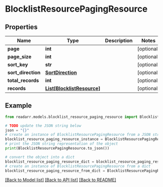# BlocklistResourcePagingResource


## Properties

Name | Type | Description | Notes
------------ | ------------- | ------------- | -------------
**page** | **int** |  | [optional] 
**page_size** | **int** |  | [optional] 
**sort_key** | **str** |  | [optional] 
**sort_direction** | [**SortDirection**](SortDirection.md) |  | [optional] 
**total_records** | **int** |  | [optional] 
**records** | [**List[BlocklistResource]**](BlocklistResource.md) |  | [optional] 

## Example

```python
from readarr.models.blocklist_resource_paging_resource import BlocklistResourcePagingResource

# TODO update the JSON string below
json = "{}"
# create an instance of BlocklistResourcePagingResource from a JSON string
blocklist_resource_paging_resource_instance = BlocklistResourcePagingResource.from_json(json)
# print the JSON string representation of the object
print(BlocklistResourcePagingResource.to_json())

# convert the object into a dict
blocklist_resource_paging_resource_dict = blocklist_resource_paging_resource_instance.to_dict()
# create an instance of BlocklistResourcePagingResource from a dict
blocklist_resource_paging_resource_from_dict = BlocklistResourcePagingResource.from_dict(blocklist_resource_paging_resource_dict)
```
[[Back to Model list]](../README.md#documentation-for-models) [[Back to API list]](../README.md#documentation-for-api-endpoints) [[Back to README]](../README.md)


